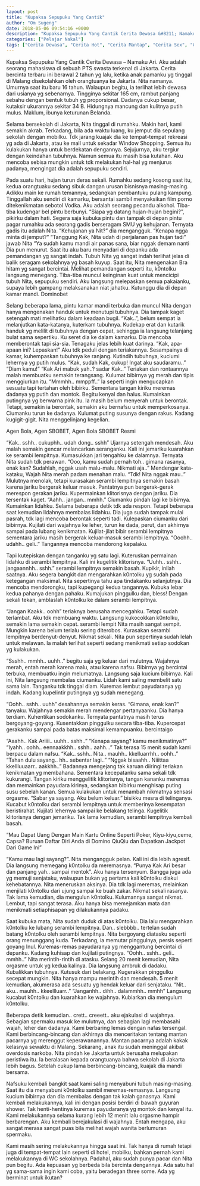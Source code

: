 ```yaml
---
layout: post
title: "Kupaksa Sepupuku Yang Cantik"
author: "Om Sugeng"
date: 2018-05-06 09:54:16 +0000
description: "Kupaksa Sepupuku Yang Cantik Cerita Dewasa &#8211; Namaku Ari. Aku adalah seorang mahasiswa di sebuah PTS swasta terkenal di Jakarta. Cerita bercinta terbaru ini berawal 2 tahun yg lalu, ketika anak p..."
categories: ["Pelajar Nakal"]
tags: ["Cerita Dewasa", "Cerita Hot", "Cerita Mantap", "Cerita Sex", "Cinta Hanya Nafsu", "Cinta Terlarang"]
---
```


Kupaksa Sepupuku Yang Cantik
Cerita Dewasa &#8211; Namaku Ari. Aku adalah seorang mahasiswa di sebuah PTS swasta terkenal di Jakarta. Cerita bercinta terbaru ini berawal 2 tahun yg lalu, ketika anak pamanku yg tinggal di Malang disekolahkan oleh orangtuanya ke Jakarta. Nita namanya. Umurnya saat itu baru 16 tahun. Walaupun begitu, ia terlihat lebih dewasa dari usianya yg sebenarnya. Tingginya sekitar 165 cm, rambut panjang sebahu dengan bentuk tubuh yg proporsional. Dadanya cukup besar, kutaksir ukurannya sekitar 34 B. Hidungnya mancung dan kulitnya putih mulus. Maklum, ibunya keturunan Belanda.

Selama bersekolah di Jakarta, Nita tinggal di rumahku. Makin hari, kami semakin akrab. Terkadang, bila ada waktu luang, ku jemput dia sepulang sekolah dengan mobilku. Tdk jarang kuajak dia ke tempat-tempat rekreasi yg ada di Jakarta, atau ke mall untuk sekadar Window Shopping. Semua itu kulakukan hanya untuk berdekatan dengannya. Sejujurnya, aku tergiur dengan keindahan tubuhnya. Namun semua itu masih bisa kutahan. Aku mencoba sebisa mungkin untuk tdk melakukan hal-hal yg menjurus padanya, mengingat dia adalah sepupuku sendiri.

Pada suatu hari, hujan turun deras sekali. Rumahku sedang kosong saat itu, kedua orangtuaku sedang sibuk dangan urusan bisnisnya masing-masing. Adikku main ke rumah temannya, sedangkan pembantuku pulang kampung. Tinggallah aku sendiri di kamarku, bersantai sambil menyaksikan film porno ditekenikmatan sebotol Vodka. Aku adalah seorang pecandu alkohol. Tiba-tiba kudengar bel pintu berbunyi.
“Siapa yg datang hujan-hujan begini?”, pikirku dalam hati.
Segera saja kubuka pintu dan tampak di depan pintu pagar rumahku ada seorang gadis berseragam SMU yg kehujanan. Ternyata gadis itu adalah Nita.
“Kehujanan ya Nit?” dia mengangguk.
“Kenapa ngga minta di jemput?”
“Tanggung Kak, Nita udah di perjalanan pas hujan tadi” jawab Nita
“Ya sudah kamu mandi air panas sana, biar nggak demam nanti
Dia pun menurut. Saat itu aku baru menyadari di depanku ada pemandangan yg sangat indah. Tubuh Nita yg sangat indah terlihat jelas di balik seragam sekolahnya yg basah kuyup. Saat itu, Nita mengenakan Bra hitam yg sangat bercintai. Melihat pemandangan seperti itu, k0ntolku langsung menegang. Tiba-tiba muncul keinginan kuat untuk mencicipi tubuh Nita, sepupuku sendiri. Aku langsung melepaskan semua pakaianku, supaya lebih gampang melaksanakan niat jahatku. Kutunggu dia di depan kamar mandi. Dominobet

Selang beberapa lama, pintu kamar mandi terbuka dan muncul Nita dengan hanya mengenakan handuk untuk menutupi tubuhnya. Dia tampak kaget setengah mati melihatku dalam keadaan bugil.
“Kak..”, belum sempat ia melanjutkan kata-katanya, kuterkam tubuhnya.
Kudekap erat dan kutarik handuk yg melilit di tubuhnya dengan cepat, sehingga ia langsung telanjang bulat sama sepertiku. Ku seret dia ke dalam kamarku. Dia mencoba memberontak tapi sia-sia. Tenagaku jelas lebih kuat darinya.
“Kak, apa-apaan ini? Lepaskan!” Aku tdk peduli dengan teriakannya.
Sesampainya di kamar, kuhempaskan tubuhnya ke ranjang. Kutindih tubuhnya, kuciumi lehernya yg putih mulus.
“Kak, sudah Kak, cukup! Ingat aku saudaramu..”
“Diam kamu!”
“Kak Ari mabuk yah..? sadar Kak..”
Teriakan dan rontaannya malah membuatku semakin terangsang. Kulumat bibirnya yg merah dan tipis menggiurkan itu.
“Mmmhh.. mmppff..” Ia seperti ingin mengucapkan sesuatu tapi tertahan oleh bibirku.
Sementara tangan kiriku meremas dadanya yg putih dan montok. Begitu kenyal dan halus. Kumainkan putingnya yg berwarna pink itu. Ia masih belum menyerah untuk berontak. Tetapi, semakin ia berontak, semakin aku bernafsu untuk memperkosanya. Ciumanku turun ke dadanya. Kulumat puting susunya dengan rakus. Kadang kugigit-gigit. Nita menggelinjang kegelian.

Agen Bola, Agen SBOBET, Agen Bola SBOBET Resmi

“Kak.. sshh.. cukuphh.. udah dong.. sshh” Ujarnya setengah mendesah.
Aku malah semakin gencar melancarkan seranganku. Kali ini jemariku kuarahkan ke serambi lempitnya. Kumasukkan jari tengahku ke dalamnya. Ternyata Nita sudah tdk perawan.
“Ooo, kamu sudah pernah toh.. gimana rasanya, enak kan? Sudahlah, nggak usah malu-malu. Nikmati aja..” Mendengar kata-kataku, Wajah Nita merah padam menahan malu.
“Tdk! Nita nggak mau..”
Mulutnya menolak, tetapi kurasakan serambi lempitnya semakin basah karena jariku bergerak keluar masuk. Pantatnya pun bergerak-gerak merespon gerakan jariku. Kupermainkan klitorisnya dengan jariku. Dia tersentak kaget.
“Aahh.. jangan.. mmhh.” Ciumanku pindah lagi ke bibirnya.
Kumainkan lidahku. Selama beberapa detik tdk ada respon. Tetapi beberapa saat kemudian lidahnya membalas lidahku. Dia juga sudah tampak mulai pasrah, tdk lagi mencoba berontak seperti tadi. Kulepaskan ciumanku dari bibirnya. Kujilati dari wajahnya ke leher, turun ke dada, perut, dan akhirnya sampai pada lubang kenikmatan. Kujilat-jilat bibir serambi lempitnya sementara jariku masih bergerak keluar-masuk serambi lempitnya.
“Ooohh.. udahh.. geli..” Tangannya mencoba mendorong kepalaku.

Tapi kutepiskan dengan tanganku yg satu lagi. Kuteruskan permainan lidahku di serambi lempitnya. Kali ini kugelitik klitorisnya.
“Uuhh.. sshh.. jangaannhh.. sshh.”
serambi lempitnya semakin basah. Kupikir, inilah saatnya. Aku segera bangkit dan mengarahkan k0ntolku yg sudah pada ketegangan maksimal. Nita sepertinya tahu apa tindakanku selanjutnya. Dia mencoba mendorongku, tapi kupegangi kedua tangannya. Kubuka lebar kedua pahanya dengan pahaku. Kumajukan pinggulku dan, bless! Dengan sekali tekan, amblaslah k0ntolku ke dalam serambi lempitnya.

“Jangan Kaakk.. oohh” teriaknya berusaha mencegahku.
Tetapi sudah terlambat. Aku tdk membuang waktu. Langsung kukocokkan k0ntolku, semakin lama semakin cepat. serambi lempit Nita masih sangat sempit. Mungkin karena belum terlalu sering diterobos. Kurasakan serambi lempitnya berdenyut-denyut. Nikmat sekali. Nita pun sepertinya sudah lelah untuk melawan. Ia malah terlihat seperti sedang menikmati setiap sodokan yg kulakukan.

“Ssshh.. mmhh.. uuhh..” begitu saja yg keluar dari mulutnya.
Wajahnya merah, entah merah karena malu, atau karena nafsu. Bibirnya yg bercintai terbuka, membuatku ingin melumatnya. Langsung saja kucium bibirnya. Kali ini, Nita langsung membalas ciumanku. Lidah kami saling membelit satu sama lain. Tanganku tdk tinggal diam. Kuremas lembut payudaranya yg indah. Kadang kupelintir putingnya yg sudah menegang.

“Oohh.. sshh.. uuhh” desahannya semakin keras.
“Gimana, enak kan?” tanyaku.
Wajahnya semakin merah mendengar pertanyaanku. Dia hanya terdiam. Kuhentikan sodokanku. Ternyata pantatnya masih terus bergoyang-goyang. Kusentakkan pinggulku secara tiba-tiba. Kupercepat gerakanku sampai pada batas maksimal kemampuanku. bercintaigo

“Aaahh.. Kak Ariiii.. uuhh.. sshh..”
“Kenapa sayang? kamu menikmatinya?”
“Iyahh.. oohh.. eennaakkhh.. sshh.. aahh…”
Tak terasa 15 menit sudah kami berpacu dalam nafsu.
“Kak.. sshh.. Nita.. mauhh.. kkelluarrhh.. oohh..”
“Tahan dulu sayang.. hh.. sebentar lagi..”
“Nggak bisaahh.. Niiittaa kkellluuaarr.. aakkhh..”
Badannya mengejang tak karuan diiringi teriakan kenikmatan yg membahana. Sementara kecepatanku sama sekali tdk kukurangi. Tangan kiriku menggelitik klitorisnya, tangan kananku meremas dan memainkan payudara kirinya, sedangkan bibirku menghisap puting susu sebelah kanan. Semua kulakukan untuk menambah nikmatnya sensasi orgasme.
“Sabar ya sayang. Aku belum keluar.” bisikku mesra di telinganya.
Kucabut k0ntolku dari serambi lempitnya untuk memberinya kesempatan beristirahat. Kujilati lehernya sampai ke belakang telinga. Kugelitik klitorisnya dengan jemariku. Tak lama kemudian, serambi lempitnya kembali basah.

&#8220;Mau Dapat Uang Dengan Main Kartu Online Seperti Poker, Kiyu-kiyu,ceme, Capsa? Buruan Daftar Diri Anda di Domino QiuQiu dan Dapatkan Jackpot Dari Game Ini&#8221;

“Kamu mau lagi sayang?”. Nita mengangguk pelan.
Kali ini dia lebih agresif. Dia langsung memegang k0ntolku da meremasnya.
“Punya Kak Ari besar dan panjang yah.. sampai mentok”.
Aku hanya tersenyum. Bangga juga ada yg memuji senjataku, walaupun bukan yg pertama kali k0ntolku diakui kehebatannya. Nita meneruskan aksinya. Dia tdk lagi meremas, melainkan menjilati k0ntolku dari ujung sampai ke buah zakar. Nikmat sekali rasanya. Tak lama kemudian, dia mengulun k0ntolku. Kulumannya sangat nikmat. Lembut, tapi sangat terasa. Aku hanya bisa memejamkan mata dan menikmati setiaphisapan yg dilakukannya padaku.

Saat kubuka mata, Nita sudah duduk di atas k0ntolku. Dia lalu mengarahkan k0ntolku ke lubang serambi lempitnya. Dan.. slebbbb.. tertelan sudah batang k0ntolku oleh serambi lempitnya. Nita bergoyang diatasku seperti orang menunggang kuda. Terkadang, ia memutar pinggulnya, persis seperti goyang Inul. Kuremas-remas payudaranya yg menggantung bercintai di depanku. Kadang kuhisap dan kujilati putingnya.
“Oohh.. sshh.. geli.. mmhh..” Nita merintih-rintih di atasku.
Selang 20 menit kemudian, Nita orgasme untuk yg kedua kalinya. Dia langsung ambruk di dadaku. Kubalikkan tubuhnya. Kutusuk dari belakang. Kugerakkan pinggulku secepat mungkin. Nita hanya mampu merintih dan mendesah. 5 menit kemudian, akumerasa ada sesuatu yg hendak keluar dari senjataku.
“Nit.. aku.. mauhh.. kkeellluarr..”
“Janganhh.. dihh.. dalammhh.. mmhh”
Langsung kucabut k0ntolku dan kuarahkan ke wajahnya. Kubiarkan dia mengulum k0ntolku.

Beberapa detik kemudian.. crett.. creeett.. aku ejakulasi di wajahnya. Sebagian spermaku masuk ke mulutnya, dan sebagian lagi membasahi wajah, leher dan dadanya.
Kami berbaring lemas dengan nafas tersengal. Kami berbincang-bincang dan akhirnya dia menceritakan tentang mantan pacarnya yg merenggut keperawanannya. Mantan pacarnya adalah kakak kelasnya sewaktu di Malang. Sekarang, anak itu sudah meninggal akibat overdosis narkoba. Nita pindah ke Jakarta untuk berusaha melupakan peristiwa itu. Ia beralasan kepada orangtuanya bahwa sekolah di Jakarta lebih bagus. Setelah cukup lama berbincang-bincang, kuajak dia mandi bersama.

Nafsuku kembali bangkit saat kami saling menyabuni tubuh masing-masing. Saat itu dia menyabuni k0ntolku sambil meremas-remasnya. Langsung kucium bibirnya dan dia membalas dengan tak kalah ganasnya. Kami kembali melakukannya, kali ini dengan posisi berdiri di bawah guyuran shower. Tak henti-hentinya kuremas payudaranya yg montok dan kenyal itu. Kami melakukannya selama kurang lebih 12 menit lalu orgasme hampir berbarengan. Aku kembali berejakulasi di wajahnya. Entah mengapa, aku sangat merasa sangat puas bila melihat wajah wanita berlumuran spermaku.

Kami masih sering melakukannya hingga saat ini. Tak hanya di rumah tetapi juga di tempat-tempat lain seperti di hotel, mobilku, bahkan pernah kami melakukannya di WC sekolahnya. Padahal, aku sudah punya pacar dan Nita pun begitu. Ada kepuasan yg berbeda bila bercinta dengannya. Ada satu hal yg sama-sama ingin kami coba, yaitu beradegan three some. Ada yg berminat untuk ikutan?
